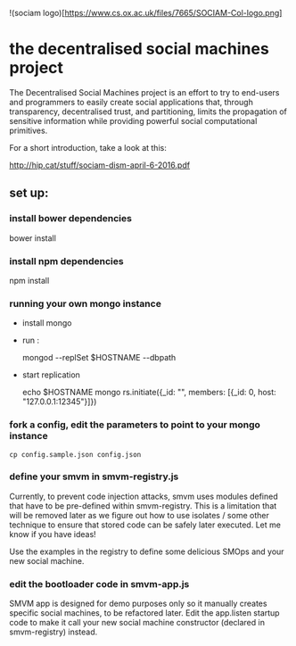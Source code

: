 
!(sociam logo)[https://www.cs.ox.ac.uk/files/7665/SOCIAM-Col-logo.png]

# the decentralised social machines project

The Decentralised Social Machines project is an effort
to try to end-users and programmers to easily create
social applications that, through transparency, decentralised
trust, and partitioning, limits the propagation of sensitive 
information while providing powerful social computational 
primitives.

For a short introduction, take a look at this:

http://hip.cat/stuff/sociam-dism-april-6-2016.pdf

## set up:

### install bower dependencies
bower install

### install npm dependencies
npm install

### running your own mongo instance

- install mongo 
- run : 

    mongod --replSet $HOSTNAME --dbpath <path to data dir>

- start replication

    echo $HOSTNAME
    mongo
    rs.initiate({_id: "<hostname>", members: [{_id: 0, host: "127.0.0.1:12345"}]})

### fork a config, edit the parameters to point to your mongo instance

    cp config.sample.json config.json

### define your smvm in smvm-registry.js

Currently, to prevent code injection attacks, smvm uses modules defined that have
to be pre-defined within smvm-registry.  This is a limitation that will be removed
later as we figure out how to use isolates / some other technique to ensure that
stored code can be safely later executed. Let me know if you have ideas!

Use the examples in the registry to define some delicious SMOps and your new social machine.

### edit the bootloader code in smvm-app.js
    
SMVM app is designed for demo purposes only so it manually creates specific 
social machines, to be refactored later. Edit the app.listen startup code
to make it call your new social machine constructor (declared in smvm-registry)
instead.
